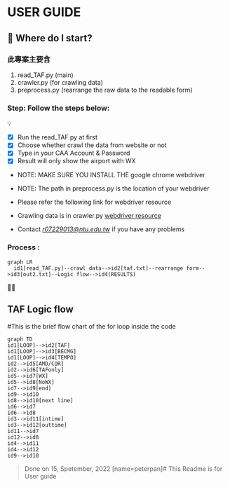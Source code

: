 # USER GUIDE
## :memo: Where do I start?
### 此專案主要含 
1. read_TAF.py (main)
2. crawler.py (for crawling data)
3. preprocess.py (rearrange the raw data to the readable form)
### Step: Follow the steps below:
💡
- [X] Run the read_TAF.py at first
- [X] Choose whether crawl the data from website or not
- [X] Type in your CAA Account & Password
- [X] Result will only show the airport with WX
- NOTE: MAKE SURE YOU INSTALL THE google chrome webdriver
- NOTE: The path in preprocess.py is the location of your webdriver
- Please refer the following link for webdriver resource
- Crawling data is in crawler.py
[webdriver resource](https://www.youtube.com/watch?v=ximjGyZ93YQ&t=2935s)

- Contact *r07229013@ntu.edu.tw* if you have any problems
### Process :
```mermaid
graph LR
  id1[read_TAF.py]--crawl data-->id2[taf.txt]--rearrange form-->id3[out2.txt]--Logic flow-->id4(RESULTS)
```
:rocket::rocket:
## TAF Logic flow
#This is the brief flow chart of the for loop inside the code
```mermaid
graph TD
id1[LOOP]-->id2[TAF]
id1[LOOP]-->id3[BECMG]
id1[LOOP]-->id4[TEMPO]
id2-->id5[AMD/COR]
id2-->id6[TAFonly]
id5-->id7[WX]
id5-->id8[NoWX]
id7-->id9[end]
id9-->id10
id8-->id10[next line]
id6-->id7
id6-->id8
id3-->id11[intime]
id3-->id12[outtime]
id11-->id7
id12-->id8
id4-->id11
id4-->id12
id9-->id10
```
>Done on 15, Spetember, 2022 [name=peterpan]# This Readme is for User guide
